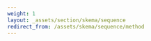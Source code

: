 ```yaml
---
weight: 1
layout: _assets/section/skema/sequence
redirect_from: /assets/skema/sequence/method
---
```

